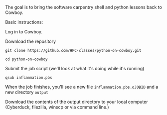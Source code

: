 
The goal is to bring the software carpentry shell and python lessons back to Cowboy.  


Basic instructions:

Log in to Cowboy.

Download the repository  

  `git clone https://github.com/HPC-classes/python-on-cowboy.git`

  `cd python-on-cowboy`

Submit the job script (we'll look at what it's doing while it's running)

  `qsub inflammation.pbs`

When the job finishes, you'll see a new file `inflammation.pbs.oJOBID` and a new directory `output`

Download the contents of the output directory to your local computer (Cyberduck, filezilla, winscp or via command line.)


